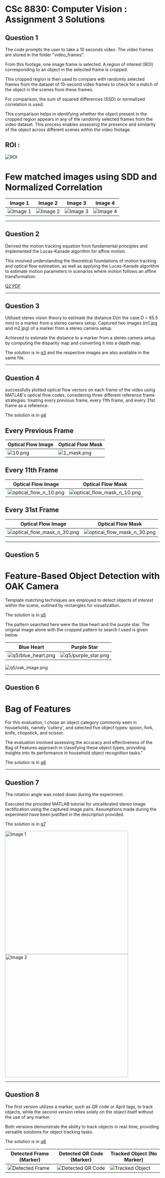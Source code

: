 # CSc 8830: Computer Vision : Assignment 3 Solutions

## Question 1

The code prompts the user to take a 10 seconds video. The video frames are stored in the folder "video_frames".

From this footage, one image frame is selected. A region of interest (ROI) corresponding to an object in the selected frame is cropped. 

This cropped region is then used to compare with randomly selected frames from the dataset of 10-second video frames to check for a match of the object in the scenes from these frames.

For comparison, the sum of squared differences (SSD) or normalized correlation is used.

This comparison helps in identifying whether the object present in the cropped region appears in any of the randomly selected frames from the video dataset. This process enables assessing the presence and similarity of the object across different scenes within the video footage.

## ROI :
![ROI](video_frames/roi.png)

# Few matched images using SDD and Normalized Correlation
| Image 1 | Image 2 | Image 3 | Image 4 |
|---------|---------|---------|---------|
| ![Image 1](q1/pattern_match_ncor/out_17125494534863.png) | ![Image 2](q1/pattern_match_ncor/out_17125494611102.png) | ![Image 3](q1/pattern_match_ssd/out_17125494537651.png) | ![Image 4](q1/pattern_match_ssd/out_17125494620659.png) |

___

## Question 2

Derived the motion tracking equation from fundamental principles and implemented the Lucas-Kanade algorithm for affine motion. 

This involved understanding the theoretical foundations of motion tracking and optical flow estimation, as well as applying the Lucas-Kanade algorithm to estimate motion parameters in scenarios where motion follows an affine transformation. 

[Q2 PDF](q2.pdf)
___

## Question 3

Utilized stereo vision theory to estimate the distance D(in the case D = 65.5 mm) to a marker from a stereo camera setup. Captured two images (m1.jpg and m2.jpg) of a marker from a stereo camera setup.

Achieved  to estimate the distance to a marker from a stereo camera setup by computing the disparity map and converting it into a depth map. 

The solution is in [q3](q3/q3.ipynb) and the respective images are also available in the same file.

___

## Question 4

successfully plotted optical flow vectors on each frame of the video using MATLAB's optical flow codes, considering three different reference frame strategies: treating every previous frame, every 11th frame, and every 31st frame as a reference.

The solution is in [q4](q4/q4.ipynb)

## Every Previous Frame

| Optical Flow Image | Optical Flow Mask |
|--------------------|-------------------|
| ![10.png](q4/optical_flow/1.png) | ![1_mask.png](q4/optical_flow/1_mask.png) |

## Every 11th Frame

| Optical Flow Image | Optical Flow Mask |
|--------------------|-------------------|
|![optical_flow_n_10.png](q4/optical_flow/optical_flow_n_10.png) | ![optical_flow_mask_n_10.png](q4/optical_flow/optical_flow_mask_n_10.png) |

## Every 31st Frame


| Optical Flow Image | Optical Flow Mask |
|--------------------|-------------------|
|![optical_flow_mask_n_30.png](q4/optical_flow/optical_flow_n_30.png) | ![optical_flow_mask_n_30.png](q4/optical_flow/optical_flow_mask_n_30.png) |

___

## Question 5

# Feature-Based Object Detection with OAK Camera

Template matching techniques are employed to detect objects of interest within the scene, outlined by rectangles for visualization.

The solution is in [q5](q5/q5.ipynb)

The pattern searched here were the blue heart and the purple star. The original image alone with the cropped pattern to search I used is given below.

| Blue Heart | Purple Star |
|--------------------|-------------------|
|![q5/blue_heart.png](q5/blue_heart.png) | ![q5/purple_star.png](q5/purple_star.png) |

<img src="q5/oak_image.png" alt="q5/oak_image.png">

___

## Question 6

# Bag of Features

For this evaluation, I chose an object category commonly seen in households, namely 'cutlery', and selected five object types: spoon, fork, knife, chopstick, and scissor. 

The evaluation involved assessing the accuracy and effectiveness of the Bag of Features approach in classifying these object types, providing insights into its performance in household object recognition tasks."

The solution is in [q6](q6/q6.mlx)

___

## Question 7

The rotation angle was noted down during the experiment. 

Executed the provided MATLAB tutorial for uncalibrated stereo image rectification using the captured image pairs. Assumptions made during the experiment have been justified in the description provided.

The solution is in [q7](q7/q7.mlx)

<p float="left">
  <img src="https://github.com/HemaCarolin/CV-Assignments/assets/48021314/9decbdef-0907-44c9-836c-6c4216030acd" alt="Image 1" width="400" />
  <img src="https://github.com/HemaCarolin/CV-Assignments/assets/48021314/15ae2d3b-1f8f-40b7-92a4-db9d3f557785" alt="Image 2" width="400" /> 
</p>

___


## Question 8

The first version utilizes a marker, such as QR code or April tags, to track objects, while the second version relies solely on the object itself without the use of any marker.

Both versions demonstrate the ability to track objects in real-time, providing versatile solutions for object tracking tasks.

The solution is in [q8](q8/q8.py)


| Detected Frame (Marker) | Detected QR Code (Marker) | Tracked Object (No Marker) |
|--------------------------|-----------------------------|----------------------------|
| ![Detected Frame](q8/detected_frame_using_marker.png) | ![Detected QR Code](q8/detected_qr_code_using_marker.png) | ![Tracked Object](q8/tracked_object_qr_without_marker.jpg) |







